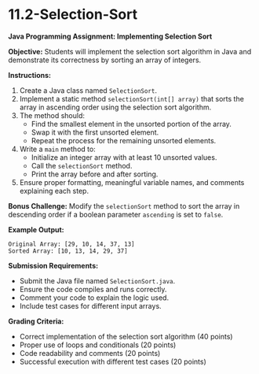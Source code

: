 # 11.2-Selection-Sort

**Java Programming Assignment: Implementing Selection Sort**

**Objective:**
Students will implement the selection sort algorithm in Java and demonstrate its correctness by sorting an array of integers.

**Instructions:**
1. Create a Java class named `SelectionSort`.
2. Implement a static method `selectionSort(int[] array)` that sorts the array in ascending order using the selection sort algorithm.
3. The method should:
   - Find the smallest element in the unsorted portion of the array.
   - Swap it with the first unsorted element.
   - Repeat the process for the remaining unsorted elements.
4. Write a `main` method to:
   - Initialize an integer array with at least 10 unsorted values.
   - Call the `selectionSort` method.
   - Print the array before and after sorting.
5. Ensure proper formatting, meaningful variable names, and comments explaining each step.

**Bonus Challenge:**
Modify the `selectionSort` method to sort the array in descending order if a boolean parameter `ascending` is set to `false`.

**Example Output:**
```
Original Array: [29, 10, 14, 37, 13]
Sorted Array: [10, 13, 14, 29, 37]
```

**Submission Requirements:**
- Submit the Java file named `SelectionSort.java`.
- Ensure the code compiles and runs correctly.
- Comment your code to explain the logic used.
- Include test cases for different input arrays.

**Grading Criteria:**
- Correct implementation of the selection sort algorithm (40 points)
- Proper use of loops and conditionals (20 points)
- Code readability and comments (20 points)
- Successful execution with different test cases (20 points)

